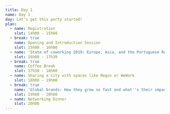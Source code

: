 ```yaml
---
title: Day 1
name: Day 1
day: Let's get this party started!
plan:
  - name: Registration
    slot: 14h00 - 15h00
  - break: true
    name: Opening and Introduction Session
    slot: 15h00 - 16h00
  - name: 'State of coworking 2019: Europe, Asia, and the Portuguese Reality'
    slot: 16h00 - 17h30
  - break: true
    name: Coffee Break
    slot: 17h30 - 18h00
  - name: Sharing a city with spaces like Regus or WeWork
    slot: 18h00 - 19h00
  - break: true
    name: 'Global brands: How they grow so fast and what''s their impact in Portugal.'
    slot: 19h00 - 20h00
  - name: Networking Dinner
    slot: 20h00
---
```


